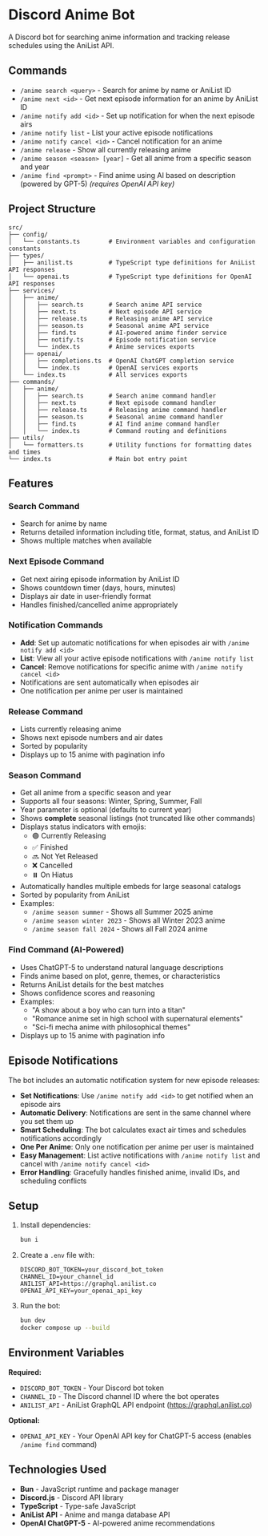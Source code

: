 # Discord Anime Bot

A Discord bot for searching anime information and tracking release schedules using the AniList API.

## Commands

- `/anime search <query>` - Search for anime by name or AniList ID
- `/anime next <id>` - Get next episode information for an anime by AniList ID
- `/anime notify add <id>` - Set up notification for when the next episode airs
- `/anime notify list` - List your active episode notifications
- `/anime notify cancel <id>` - Cancel notification for an anime
- `/anime release` - Show all currently releasing anime
- `/anime season <season> [year]` - Get all anime from a specific season and year
- `/anime find <prompt>` - Find anime using AI based on description (powered by GPT-5) _(requires OpenAI API key)_

## Project Structure

```
src/
├── config/
│   └── constants.ts        # Environment variables and configuration constants
├── types/
│   ├── anilist.ts          # TypeScript type definitions for AniList API responses
│   └── openai.ts           # TypeScript type definitions for OpenAI API responses
├── services/
│   ├── anime/
│   │   ├── search.ts       # Search anime API service
│   │   ├── next.ts         # Next episode API service
│   │   ├── release.ts      # Releasing anime API service
│   │   ├── season.ts       # Seasonal anime API service
│   │   ├── find.ts         # AI-powered anime finder service
│   │   ├── notify.ts       # Episode notification service
│   │   └── index.ts        # Anime services exports
│   ├── openai/
│   │   ├── completions.ts  # OpenAI ChatGPT completion service
│   │   └── index.ts        # OpenAI services exports
│   └── index.ts            # All services exports
├── commands/
│   ├── anime/
│   │   ├── search.ts       # Search anime command handler
│   │   ├── next.ts         # Next episode command handler
│   │   ├── release.ts      # Releasing anime command handler
│   │   ├── season.ts       # Seasonal anime command handler
│   │   ├── find.ts         # AI find anime command handler
│   │   └── index.ts        # Command routing and definitions
├── utils/
│   └── formatters.ts       # Utility functions for formatting dates and times
└── index.ts                # Main bot entry point
```

## Features

### Search Command

- Search for anime by name
- Returns detailed information including title, format, status, and AniList ID
- Shows multiple matches when available

### Next Episode Command

- Get next airing episode information by AniList ID
- Shows countdown timer (days, hours, minutes)
- Displays air date in user-friendly format
- Handles finished/cancelled anime appropriately

### Notification Commands

- **Add**: Set up automatic notifications for when episodes air with `/anime notify add <id>`
- **List**: View all your active episode notifications with `/anime notify list`
- **Cancel**: Remove notifications for specific anime with `/anime notify cancel <id>`
- Notifications are sent automatically when episodes air
- One notification per anime per user is maintained

### Release Command

- Lists currently releasing anime
- Shows next episode numbers and air dates
- Sorted by popularity
- Displays up to 15 anime with pagination info

### Season Command

- Get all anime from a specific season and year
- Supports all four seasons: Winter, Spring, Summer, Fall
- Year parameter is optional (defaults to current year)
- Shows **complete** seasonal listings (not truncated like other commands)
- Displays status indicators with emojis:
  - 🟢 Currently Releasing
  - ✅ Finished
  - 🔜 Not Yet Released
  - ❌ Cancelled
  - ⏸️ On Hiatus
- Automatically handles multiple embeds for large seasonal catalogs
- Sorted by popularity from AniList
- Examples:
  - `/anime season summer` - Shows all Summer 2025 anime
  - `/anime season winter 2023` - Shows all Winter 2023 anime
  - `/anime season fall 2024` - Shows all Fall 2024 anime

### Find Command (AI-Powered)

- Uses ChatGPT-5 to understand natural language descriptions
- Finds anime based on plot, genre, themes, or characteristics
- Returns AniList details for the best matches
- Shows confidence scores and reasoning
- Examples:
  - "A show about a boy who can turn into a titan"
  - "Romance anime set in high school with supernatural elements"
  - "Sci-fi mecha anime with philosophical themes"
- Displays up to 15 anime with pagination info

## Episode Notifications

The bot includes an automatic notification system for new episode releases:

- **Set Notifications**: Use `/anime notify add <id>` to get notified when an episode airs
- **Automatic Delivery**: Notifications are sent in the same channel where you set them up
- **Smart Scheduling**: The bot calculates exact air times and schedules notifications accordingly
- **One Per Anime**: Only one notification per anime per user is maintained
- **Easy Management**: List active notifications with `/anime notify list` and cancel with `/anime notify cancel <id>`
- **Error Handling**: Gracefully handles finished anime, invalid IDs, and scheduling conflicts

## Setup

1. Install dependencies:

   ```bash
   bun i
   ```

2. Create a `.env` file with:

   ```
   DISCORD_BOT_TOKEN=your_discord_bot_token
   CHANNEL_ID=your_channel_id
   ANILIST_API=https://graphql.anilist.co
   OPENAI_API_KEY=your_openai_api_key
   ```

3. Run the bot:
   ```bash
   bun dev
   docker compose up --build
   ```

## Environment Variables

**Required:**

- `DISCORD_BOT_TOKEN` - Your Discord bot token
- `CHANNEL_ID` - The Discord channel ID where the bot operates
- `ANILIST_API` - AniList GraphQL API endpoint (https://graphql.anilist.co)

**Optional:**

- `OPENAI_API_KEY` - Your OpenAI API key for ChatGPT-5 access (enables `/anime find` command)

## Technologies Used

- **Bun** - JavaScript runtime and package manager
- **Discord.js** - Discord API library
- **TypeScript** - Type-safe JavaScript
- **AniList API** - Anime and manga database API
- **OpenAI ChatGPT-5** - AI-powered anime recommendations
